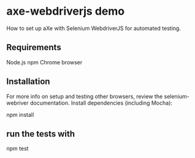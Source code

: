 # axe-webdriverjs demo

How to set up aXe with Selenium WebdriverJS for automated testing.

## Requirements

Node.js
npm
Chrome browser

## Installation

For more info on setup and testing other browsers, review the selenium-webriver documentation.
Install dependencies (including Mocha):

npm install

## run the tests with

npm test
